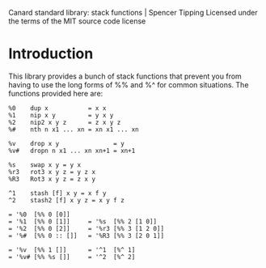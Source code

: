 Canard standard library: stack functions | Spencer Tipping
Licensed under the terms of the MIT source code license

# Introduction

This library provides a bunch of stack functions that prevent you from having to use the long forms of %% and %^ for common situations. The functions provided here are:

    %0    dup x           = x x
    %1    nip x y         = y x y
    %2    nip2 x y z      = z x y z
    %#    nth n x1 ... xn = xn x1 ... xn

    %v    drop x y               = y
    %v#   dropn n x1 ... xn xn+1 = xn+1

    %s    swap x y = y x
    %r3   rot3 x y z = y z x
    %R3   Rot3 x y z = z x y

    ^1    stash [f] x y = x f y
    ^2    stash2 [f] x y z = x y f z

    = '%0  [%% 0 [0]]
    = '%1  [%% 0 [1]]     = '%s  [%% 2 [1 0]]
    = '%2  [%% 0 [2]]     = '%r3 [%% 3 [1 2 0]]
    = '%#  [%% 0 :: []]   = '%R3 [%% 3 [2 0 1]]

    = '%v  [%% 1 []]      = '^1  [%^ 1]
    = '%v# [%% %s []]     = '^2  [%^ 2]